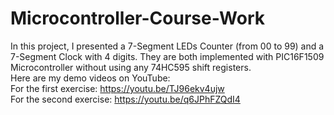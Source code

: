 # Microcontroller-Course-Work
In this project, I presented a 7-Segment LEDs Counter (from 00 to 99) and a 7-Segment Clock with 4 digits. They are both implemented with PIC16F1509 Microcontroller without using any 74HC595 shift registers.\
Here are my demo videos on YouTube:\
For the first exercise:  https://youtu.be/TJ96ekv4ujw \
For the second exercise: https://youtu.be/q6JPhFZQdI4
